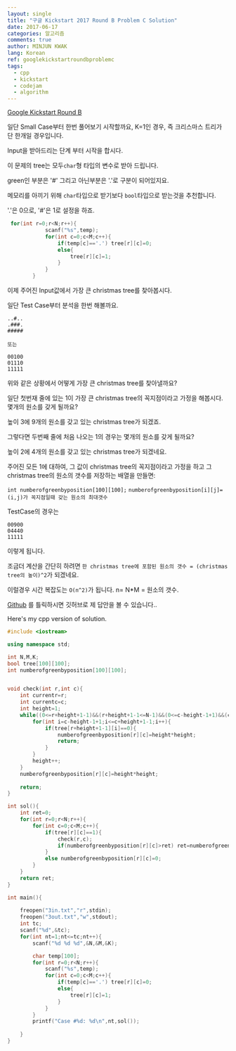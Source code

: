 ```yaml
---
layout: single
title: "구글 Kickstart 2017 Round B Problem C Solution"
date: 2017-06-17
categories: 알고리즘
comments: true
author: MINJUN KWAK
lang: Korean
ref: googlekickstartroundbproblemc
tags:
  - cpp
  - kickstart
  - codejam
  - algorithm
---
```


[Google Kickstart Round B]({{https://code.google.com/codejam/contest/11304486/dashboard#s=p2}})  

일단 Small Case부터 한번 풀어보기 시작할까요, K=1인 경우, 즉 크리스마스 트리가 단 한개일 경우입니다.

Input을 받아드리는 단계 부터 시작을 합시다.

이 문제의 tree는 모두```char```형 타입의 변수로 받아 드립니다.

green인 부분은 '#' 그리고 아닌부분은 '.'로 구분이 되어있지요.

메모리를 아끼기 위해 ```char```타입으로 받기보다 ```bool```타입으로 받는것을 추천합니다.

'.'은 0으로, '#'은 1로 설정을 하죠.

```cpp
 for(int r=0;r<N;r++){
            scanf("%s",temp);
            for(int c=0;c<M;c++){
                if(temp[c]=='.') tree[r][c]=0;
                else{ 
                    tree[r][c]=1;
                }
            }
        }
```

이제 주어진 Input값에서 가장 큰 christmas tree를 찾아봅시다.

일단 Test Case부터 분석을 한번 해볼까요.

```
..#..
.###.
#####

또는

00100
01110
11111
```
위와 같은 상황에서 어떻게 가장 큰 christmas tree를 찾아낼까요?

일단 첫번재 줄에 있는 1이 가장 큰 christmas tree의 꼭지점이라고 가정을 해봅시다. 몇개의 원소를 갖게 될까요?

높이 3에 9개의 원소를 갖고 있는 christmas tree가 되겠죠.

그렇다면 두번째 줄에 처음 나오는 1의 경우는 몇개의 원소를 갖게 될까요?

높이 2에 4개의 원소를 갖고 있는 christmas tree가 되겠네요.

주어진 모든 1에 대하여, 그 값이 christmas tree의 꼭지점이라고 가정을 하고 그 christmas tree의 원소의 갯수를 저장하는 배열을 만들면:

```int numberofgreenbyposition[100][100];```  ```numberofgreenbyposition[i][j]=(i,j)가 꼭지점일때 갖는 원소의 최대갯수```

TestCase의 경우는

```
00900
04440
11111
```
이렇게 됩니다.

조금더 계산을 간단히 하려면 ```한 christmas tree에 포함된 원소의 갯수 = (christmas tree의 높이)^2```가 되겠네요.

이럴경우 시간 복잡도는 ```O(n^2)```가 됩니다.  n= N*M = 원소의 갯수.

[Github]({{https://github.com/Hanuu/google_kickstart_solution/blob/master/KickStart/2017RoundB/3.1.cpp}}) 를 틀릭하시면 깃허브로 제 답안을 볼 수 있습니다.. 

Here's my cpp version of solution.

```cpp
#include <iostream>

using namespace std;

int N,M,K;
bool tree[100][100];
int numberofgreenbyposition[100][100];


void check(int r,int c){
    int currentr=r;
    int currentc=c;
    int height=1;
    while((0<=r+height+1-1)&&(r+height+1-1<=N-1)&&(0<=c-height-1+1)&&(c+height+1-1<=M-1)){
        for(int i=c-height-1+1;i<=c+height+1-1;i++){
            if(tree[r+height+1-1][i]==0){
                numberofgreenbyposition[r][c]=height*height;
                return;
            }
        }
        height++;
    }
    numberofgreenbyposition[r][c]=height*height;
    
    return;
}

int sol(){
    int ret=0;
    for(int r=0;r<N;r++){
        for(int c=0;c<M;c++){
            if(tree[r][c]==1){
                check(r,c);
                if(numberofgreenbyposition[r][c]>ret) ret=numberofgreenbyposition[r][c];
            }
            else numberofgreenbyposition[r][c]=0;
        }   
    }
    return ret;
}

int main(){
    
    freopen("3in.txt","r",stdin);
    freopen("3out.txt","w",stdout);
    int tc;
    scanf("%d",&tc);
    for(int nt=1;nt<=tc;nt++){
        scanf("%d %d %d",&N,&M,&K);

        char temp[100];
        for(int r=0;r<N;r++){
            scanf("%s",temp);
            for(int c=0;c<M;c++){
                if(temp[c]=='.') tree[r][c]=0;
                else{ 
                    tree[r][c]=1;
                }
            }
        }
        printf("Case #%d: %d\n",nt,sol());
        
    }
}


```
